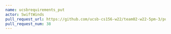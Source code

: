 ```yaml
---
name: ucsbrequirements_put
actor: SwiftWinds
pull_request_url: https://github.com/ucsb-cs156-w22/team02-w22-5pm-3/pull/38
pull_request_num: 38
---
```

